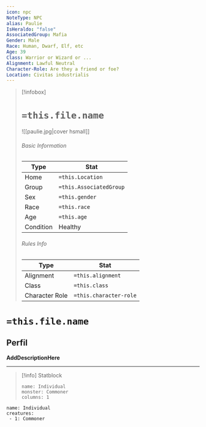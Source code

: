 ```yaml
---
icon: npc
NoteType: NPC
alias: Paulie
IsHeraldo: "false"
AssociatedGroup: Mafia
Gender: Male
Race: Human, Dwarf, Elf, etc
Age: 39
Class: Warrior or Wizard or ... 
Alignment: Lawful Neutral
Character-Role: Are they a friend or foe?
Location: Civitas industrialis
---
```

> [!infobox]
> # `=this.file.name`
> ![[paulie.jpg|cover hsmall]]
> ###### Basic Information
> Type |  Stat |
> ---|---|
> Home | `=this.Location` |
> Group | `=this.AssociatedGroup` |
> Sex | `=this.gender` |
> Race | `=this.race` |
> Age | `=this.age` |
> Condition | Healthy |
> ###### Rules Info
> Type |  Stat |
> ---|---|
> Alignment | `=this.alignment` |
> Class | `=this.class` |
> Character Role | `=this.character-role` |

# `=this.file.name`
## Perfil

**AddDescriptionHere**

---
> [!info] Statblock
> ```statblock
> name: Individual
> monster: Commoner
> columns: 1
> ```

```encounter-table
name: Individual
creatures:
 - 1: Commoner
```
